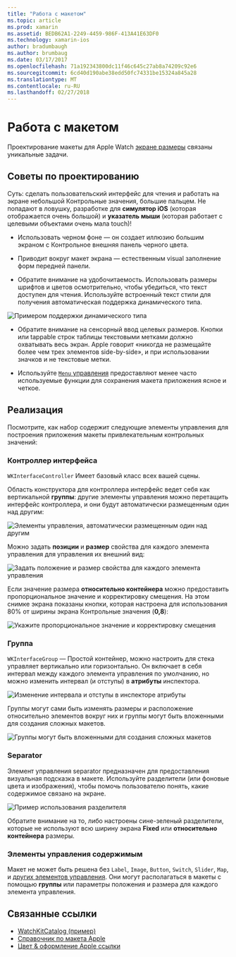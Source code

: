 ```yaml
---
title: "Работа с макетом"
ms.topic: article
ms.prod: xamarin
ms.assetid: BEDB62A1-2249-4459-986F-413A41E63DF0
ms.technology: xamarin-ios
author: bradumbaugh
ms.author: brumbaug
ms.date: 03/17/2017
ms.openlocfilehash: 71a192343800dc11f46c645c27ab8a74209c92e6
ms.sourcegitcommit: 6cd40d190abe38edd50fc74331be15324a845a28
ms.translationtype: MT
ms.contentlocale: ru-RU
ms.lasthandoff: 02/27/2018
---
```

# <a name="working-with-layout"></a>Работа с макетом

Проектирование макеты для Apple Watch [экране размеры](~/ios/watchos/app-fundamentals/screen-sizes.md) связаны уникальные задачи.

## <a name="design-tips"></a>Советы по проектированию

Суть: сделать пользовательский интерфейс для чтения и работать на экране небольшой Контрольные значения, большие пальцем. Не попадают в ловушку, разработке для **симулятор iOS** (которая отображается очень большой) и **указатель мыши** (которая работает с целевыми объектами очень мала touch)!

- Использовать черном фоне — он создает иллюзию большим экраном с Контрольное внешняя панель черного цвета.

- Приводит вокруг макет экрана — естественным visual заполнение форм передней панели.

- Обратите внимание на удобочитаемость. Использовать размеры шрифтов и цветов осмотрительно, чтобы убедиться, что текст доступен для чтения. Используйте встроенный текст стили для получения автоматическая поддержка динамического типа.

![](layout-images/type.png "Примером поддержки динамического типа")

- Обратите внимание на сенсорный ввод целевых размеров. Кнопки или tappable строк таблицы текстовыми метками должно охватывать весь экран. Apple говорит «никогда не размещайте более чем трех элементов side-by-side», и при использовании значков и не текстовые метки.

- Используйте [ `Menu` управления](~/ios/watchos/user-interface/menu.md) предоставляют менее часто используемые функции для сохранения макета приложения ясное и четкое.


## <a name="implementation"></a>Реализация

Посмотрите, как набор содержит следующие элементы управления для построения приложения макеты привлекательным контрольных значений:

### <a name="interface-controller"></a>Контроллер интерфейса

`WKInterfaceController` Имеет базовый класс всех вашей сцены.

Область конструктора для контроллера интерфейс ведет себя как вертикальной **группы**: другие элементы управления можно перетащить интерфейс контроллера, и они будут автоматически размещенным один над другим:

![](layout-images/controller-scene.png "Элементы управления, автоматически размещенным один над другим")

Можно задать **позиции** и **размер** свойства для каждого элемента управления для управления их внешний вид:

![](layout-images/positionsize-attributes.png "Задать положение и размер свойства для каждого элемента управления")

Если значение размера **относительно контейнера** можно предоставить пропорциональное значение и корректировку смещения. На этом снимке экрана показаны кнопки, которая настроена для использования 80% от ширины экрана Контрольные значения (**0,8**):

![](layout-images/button-attributes.png "Укажите пропорциональное значение и корректировку смещения")


### <a name="group"></a>Группа

`WKInterfaceGroup` — Простой контейнер, можно настроить для стека управляет вертикально или горизонтально. Он включает в себя интервал между каждого элемента управления по умолчанию, но можно изменить интервал (и отступы) в **атрибуты** инспектора.

![](layout-images/group-attributes.png "Изменение интервала и отступы в инспекторе атрибуты")

Группы могут сами быть изменять размеры и расположение относительно элементов вокруг них и группы могут быть вложенными для создания сложных макетов.

![](layout-images/group-scene.png "Группы могут быть вложенными для создания сложных макетов")


### <a name="separator"></a>Separator

Элемент управления separator предназначен для предоставления визуальная подсказка в макете. Используйте разделители (или фоновые цвета и изображения), чтобы помочь пользователю понять, какие содержимое связано на экране.

![](layout-images/separator-scene.png "Пример использования разделителя")

Обратите внимание на то, либо настроены сине-зеленый разделители, которые не используют всю ширину экрана **Fixed** или **относительно контейнера** размеры.

### <a name="content-controls"></a>Элементы управления содержимым

Макет не может быть решена без `Label`, `Image`, `Button`, `Switch`, `Slider`, `Map`, и [других элементов управления](~/ios/watchos/user-interface/index.md).
Они могут располагаться в макеты с помощью **группы** или параметры положения и размера для каждого элемента управления.



## <a name="related-links"></a>Связанные ссылки

- [WatchKitCatalog (пример)](https://developer.xamarin.com/samples/monotouch/WatchKit/WatchKitCatalog/)
- [Справочник по макета Apple](https://developer.apple.com/library/prerelease/ios/documentation/UserExperience/Conceptual/WatchHumanInterfaceGuidelines/Layout.html)
- [Цвет & оформление Apple ссылки](https://developer.apple.com/library/prerelease/ios/documentation/UserExperience/Conceptual/WatchHumanInterfaceGuidelines/ColorandTypography.html)
